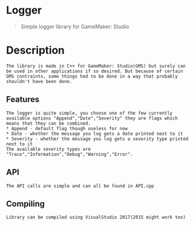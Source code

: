 # Logger
> Simple logger library for GameMaker: Studio

# Description
	The library is made in C++ for GameMaker: Studio(GMS) but surely can be used in other applications if so desired. But because of certain GMS contraints, some things had to be done in a way that probably shouldn't have been done.

## Features
	The logger is quite simple, you choose one of the few currently available options "Append","Date","Severity" they are flags which means that they can be combined.
	* Append - default flag though useless for now
	* Date - whether the message you log gets a date printed next to it
	* Severity - whether the message you log gets a severity type printed next to it
	The available severity types are "Trace","Information","Debug","Warning","Error".

## API
	The API calls are simple and can all be found in API.cpp

## Compiling
	Library can be compiled using VisualStudio 2017(2015 might work too)
